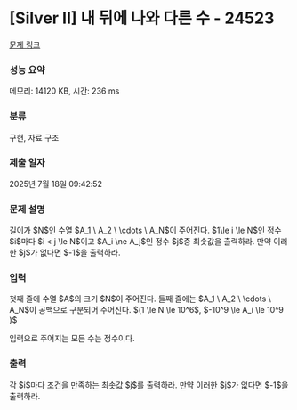 # [Silver II] 내 뒤에 나와 다른 수 - 24523 

[문제 링크](https://www.acmicpc.net/problem/24523) 

### 성능 요약

메모리: 14120 KB, 시간: 236 ms

### 분류

구현, 자료 구조

### 제출 일자

2025년 7월 18일 09:42:52

### 문제 설명

<p>길이가 $N$인 수열 $A_1 \ A_2 \ \cdots \ A_N$이 주어진다. $1\le i \le N$인 정수 $i$마다 $i < j \le N$이고 $A_i \ne A_j$인 정수 $j$중 최솟값을 출력하라. 만약 이러한 $j$가 없다면 $-1$을 출력하라.</p>

### 입력 

 <p>첫째 줄에 수열 $A$의 크기 $N$이 주어진다. 둘째 줄에는 $A_1 \ A_2 \ \cdots \ A_N$이 공백으로 구분되어 주어진다. $(1 \le N \le 10^6$, $-10^9 \le A_i \le 10^9 )$</p>

<p>입력으로 주어지는 모든 수는 정수이다.</p>

### 출력 

 <p>각 $i$마다 조건을 만족하는 최솟값 $j$를 출력하라. 만약 이러한 $j$가 없다면 $-1$을 출력하라.</p>

